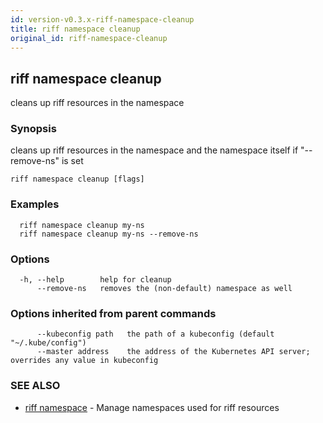 ```yaml
---
id: version-v0.3.x-riff-namespace-cleanup
title: riff namespace cleanup
original_id: riff-namespace-cleanup
---
```

## riff namespace cleanup

cleans up riff resources in the namespace

### Synopsis

cleans up riff resources in the namespace and the namespace itself if "--remove-ns" is set

```
riff namespace cleanup [flags]
```

### Examples

```
  riff namespace cleanup my-ns
  riff namespace cleanup my-ns --remove-ns
```

### Options

```
  -h, --help        help for cleanup
      --remove-ns   removes the (non-default) namespace as well
```

### Options inherited from parent commands

```
      --kubeconfig path   the path of a kubeconfig (default "~/.kube/config")
      --master address    the address of the Kubernetes API server; overrides any value in kubeconfig
```

### SEE ALSO

* [riff namespace](riff_namespace.md)	 - Manage namespaces used for riff resources

